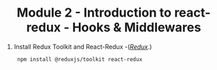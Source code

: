 <!-- PROJECT LOGO -->
 <p align="center">
    <h1 align="center">Module 2 - Introduction to react-redux - Hooks & Middlewares</h1>
</p>


1. Install Redux Toolkit and React-Redux -(*[Redux](https://redux.js.org/)*.)
   ```sh
    npm install @reduxjs/toolkit react-redux
   ```
